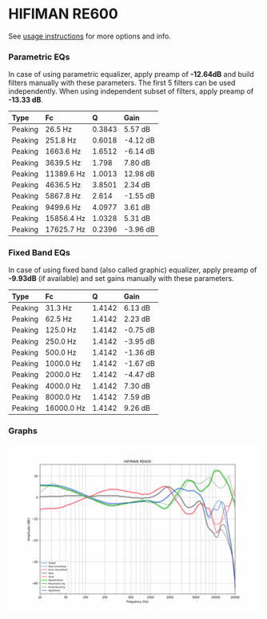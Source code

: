 # HIFIMAN RE600
See [usage instructions](https://github.com/jaakkopasanen/AutoEq#usage) for more options and info.

### Parametric EQs
In case of using parametric equalizer, apply preamp of **-12.64dB** and build filters manually
with these parameters. The first 5 filters can be used independently.
When using independent subset of filters, apply preamp of **-13.33 dB**.

| Type    | Fc         |      Q | Gain     |
|:--------|:-----------|:-------|:---------|
| Peaking | 26.5 Hz    | 0.3843 | 5.57 dB  |
| Peaking | 251.8 Hz   | 0.6018 | -4.12 dB |
| Peaking | 1663.6 Hz  | 1.6512 | -6.14 dB |
| Peaking | 3639.5 Hz  | 1.798  | 7.80 dB  |
| Peaking | 11389.6 Hz | 1.0013 | 12.98 dB |
| Peaking | 4636.5 Hz  | 3.8501 | 2.34 dB  |
| Peaking | 5867.8 Hz  | 2.614  | -1.55 dB |
| Peaking | 9499.6 Hz  | 4.0977 | 3.61 dB  |
| Peaking | 15856.4 Hz | 1.0328 | 5.31 dB  |
| Peaking | 17625.7 Hz | 0.2396 | -3.96 dB |

### Fixed Band EQs
In case of using fixed band (also called graphic) equalizer, apply preamp of **-9.93dB**
(if available) and set gains manually with these parameters.

| Type    | Fc         |      Q | Gain     |
|:--------|:-----------|:-------|:---------|
| Peaking | 31.3 Hz    | 1.4142 | 6.13 dB  |
| Peaking | 62.5 Hz    | 1.4142 | 2.23 dB  |
| Peaking | 125.0 Hz   | 1.4142 | -0.75 dB |
| Peaking | 250.0 Hz   | 1.4142 | -3.95 dB |
| Peaking | 500.0 Hz   | 1.4142 | -1.36 dB |
| Peaking | 1000.0 Hz  | 1.4142 | -1.67 dB |
| Peaking | 2000.0 Hz  | 1.4142 | -4.47 dB |
| Peaking | 4000.0 Hz  | 1.4142 | 7.30 dB  |
| Peaking | 8000.0 Hz  | 1.4142 | 7.59 dB  |
| Peaking | 16000.0 Hz | 1.4142 | 9.26 dB  |

### Graphs
![](./HIFIMAN%20RE600.png)
